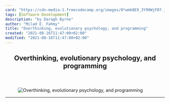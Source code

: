 ```yaml
---
card: "https://cdn-media-1.freecodecamp.org/images/0*wmb8E9_3Y99WjFD7.jpg"
tags: [Software Development]
description: "by Daragh Byrne"
author: "Milad E. Fahmy"
title: "Overthinking, evolutionary psychology, and programming"
created: "2021-08-16T11:47:00+02:00"
modified: "2021-08-16T11:47:00+02:00"
---
```

<div class="site-wrapper">
<main id="site-main" class="site-main outer">
<div class="inner">
<article class="post-full post tag-software-development tag-programming tag-technology tag-coding tag-psychology ">
<header class="post-full-header">
<h1 class="post-full-title">Overthinking, evolutionary psychology, and programming</h1>
</header>
<figure class="post-full-image">
<picture>
<source media="(max-width: 700px)" sizes="1px" srcset="data:image/gif;base64,R0lGODlhAQABAIAAAAAAAP///yH5BAEAAAAALAAAAAABAAEAAAIBRAA7 1w">
<source media="(min-width: 701px)" sizes="(max-width: 800px) 400px,
(max-width: 1170px) 700px,
1400px" srcset="https://cdn-media-1.freecodecamp.org/images/0*wmb8E9_3Y99WjFD7.jpg 300w,
https://cdn-media-1.freecodecamp.org/images/0*wmb8E9_3Y99WjFD7.jpg 600w,
https://cdn-media-1.freecodecamp.org/images/0*wmb8E9_3Y99WjFD7.jpg 1000w,
https://cdn-media-1.freecodecamp.org/images/0*wmb8E9_3Y99WjFD7.jpg 2000w">
<img onerror="this.style.display='none'" src="https://cdn-media-1.freecodecamp.org/images/0*wmb8E9_3Y99WjFD7.jpg" alt="Overthinking, evolutionary psychology, and programming">
</picture>
</figure>
<section class="post-full-content">
<div class="post-content medium-migrated-article">
</div>
<hr>
</section>
</article>
</div>
</main>
</div>
<!-- Google Tag Manager (noscript) -->
<!-- End Google Tag Manager (noscript) -->
